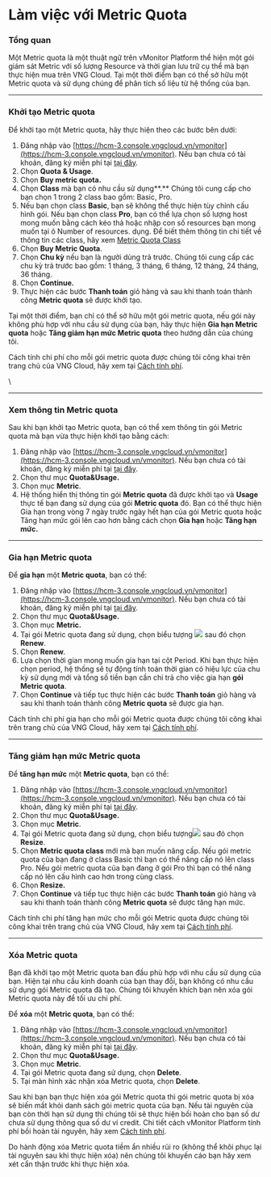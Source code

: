 # Làm việc với Metric Quota

### Tổng quan

Một Metric quota là một thuật ngữ trên vMonitor Platform thể hiện một gói giám sát Metric với số lượng Resource và thời gian lưu trữ cụ thể mà bạn thực hiện mua trên VNG Cloud. Tại một thời điểm bạn có thể sở hữu một Metric quota và sử dụng chúng để phân tích số liệu từ hệ thống của bạn.

***

### Khởi tạo Metric quota

Để khởi tạo một Metric quota, hãy thực hiện theo các bước bên dưới:

1. Đăng nhập vào [https://hcm-3.console.vngcloud.vn/vmonitor](https://hcm-3.console.vngcloud.vn/vmonitor). Nếu bạn chưa có tài khoản, đăng ký miễn phí tại [tại đây](https://register.vngcloud.vn/signup).
2. Chọn **Quota & Usage**.
3. Chọn **Buy metric quota.**
4. Chọn **Class** mà bạn có nhu cầu sử dụng**.** Chúng tôi cung cấp cho bạn chọn 1 trong 2 class bao gồm: Basic, Pro.
5. Nếu bạn chọn class **Basic**, bạn sẽ không thể thực hiện tùy chỉnh cấu hình gói. Nếu bạn chọn class **Pro**, bạn có thể lựa chọn số lượng host mong muốn bằng cách kéo thả hoặc nhập con số resources bạn mong muốn tại ô Number of resources. dụng. Để biết thêm thông tin chi tiết về thông tin các class, hãy xem [Metric Quota Class](../../vmonitor-platform-la-gi/vmonitor-platform-metric-la-gi/metric-quota-class.md)
6. Chọn **Buy Metric Quota**.
7. Chọn **Chu kỳ** nếu bạn là người dùng trả trước. Chúng tôi cung cấp các chu kỳ trả trước bao gồm: 1 tháng, 3 tháng, 6 tháng, 12 tháng, 24 tháng, 36 tháng.
8. Chọn **Continue.**
9. Thực hiện các bước **Thanh toán** giỏ hàng và sau khi thanh toán thành công **Metric quota** sẽ được khởi tạo.

Tại một thời điểm, bạn chỉ có thể sở hữu một gói metric quota, nếu gói này không phù hợp với nhu cầu sử dụng của bạn, hãy thực hiện **Gia hạn Metric quota** hoặc **Tăng giảm hạn mức Metric quota** theo hướng dẫn của chúng tôi.

Cách tính chi phí cho mỗi gói metric quota được chúng tôi công khai trên trang chủ của VNG Cloud, hãy xem tại [Cách tính phí](../../cach-tinh-phi.md).

\


***

### Xem thông tin Metric quota

Sau khi bạn khởi tạo Metric quota, bạn có thể xem thông tin gói Metric quota mà bạn vừa thực hiện khởi tạo bằng cách:&#x20;

1. Đăng nhập vào [https://hcm-3.console.vngcloud.vn/vmonitor](https://hcm-3.console.vngcloud.vn/vmonitor). Nếu bạn chưa có tài khoản, đăng ký miễn phí tại [tại đây](https://register.vngcloud.vn/signup).
2. Chọn thư mục **Quota\&Usage.**
3. Chọn mục **Metric**.
4. Hệ thống hiển thị thông tin gói **Metric quota** đã được khởi tạo và **Usage** thực tế bạn đang sử dụng của gói **Metric quota** đó. Bạn có thể thực hiện Gia hạn trong vòng 7 ngày trước ngày hết hạn của gói Metric quota hoặc Tăng hạn mức gói lên cao hơn bằng cách chọn **Gia hạn** hoặc **Tăng hạn mức.**&#x20;

***

### Gia hạn Metric quota

Để **gia hạn** một **Metric quota**, bạn có thể:&#x20;

1. Đăng nhập vào [https://hcm-3.console.vngcloud.vn/vmonitor](https://hcm-3.console.vngcloud.vn/vmonitor). Nếu bạn chưa có tài khoản, đăng ký miễn phí tại [tại đây](https://register.vngcloud.vn/signup).
2. Chọn thư mục **Quota\&Usage.**
3. Chọn mục **Metric.**
4. Tại gói Metric quota đang sử dụng, chọn biểu tượng ![](http://docs.vngcloud.vn/download/thumbnails/49650622/image2024-2-28\_22-39-59.png?version=1\&modificationDate=1709134800646\&api=v2) sau đó chọn **Renew**.
5. Chọn **Renew**.
6. Lựa chọn thời gian mong muốn gia hạn tại cột Period. Khi bạn thực hiện chọn period, hệ thống sẽ tự động tính toán thời gian có hiệu lực của chu kỳ sử dụng mới và tổng số tiền bạn cần chi trả cho việc gia hạn **gói Metric quota**.
7. Chọn **Continue** và tiếp tục thực hiện các bước **Thanh toán** giỏ hàng và sau khi thanh toán thành công **Metric quota** sẽ được gia hạn.

Cách tính chi phí gia hạn cho mỗi gói Metric quota được chúng tôi công khai trên trang chủ của VNG Cloud, hãy xem tại [Cách tính phí](../../cach-tinh-phi.md).

***

### Tăng giảm hạn mức Metric quota

Để **tăng hạn mức** một **Metric quota**, bạn có thể:&#x20;

1. Đăng nhập vào [https://hcm-3.console.vngcloud.vn/vmonitor](https://hcm-3.console.vngcloud.vn/vmonitor). Nếu bạn chưa có tài khoản, đăng ký miễn phí tại [tại đây](https://register.vngcloud.vn/signup).
2. Chọn thư mục **Quota\&Usage.**
3. Chọn mục **Metric**.
4. Tại gói Metric quota đang sử dụng, chọn biểu tượng![](http://docs.vngcloud.vn/download/thumbnails/49650622/image2024-2-28\_22-39-59.png?version=1\&modificationDate=1709134800646\&api=v2) sau đó chọn **Resize**.
5. Chọn **Metric quota class** mới mà bạn muốn nâng cấp. Nếu gói metric quota của bạn đang ở class Basic thì bạn có thể nâng cấp nó lên class Pro. Nếu gói metric quota của bạn đang ở gói Pro thì bạn có thể nâng cấp nó lên cấu hình cao hơn trong cùng class.&#x20;
6. Chọn **Resize.**
7. Chọn **Continue** và tiếp tục thực hiện các bước **Thanh toán** giỏ hàng và sau khi thanh toán thành công **Metric quota** sẽ được tăng hạn mức.

Cách tính chi phí tăng hạn mức cho mỗi gói Metric quota được chúng tôi công khai trên trang chủ của VNG Cloud, hãy xem tại [Cách tính phí](../../cach-tinh-phi.md).

***

### Xóa Metric quota

Bạn đã khởi tạo một Metric quota ban đầu phù hợp với nhu cầu sử dụng của bạn. Hiện tại nhu cầu kinh doanh của bạn thay đổi, bạn không có nhu cầu sử dụng gói Metric quota đã tạo. Chúng tôi khuyến khích bạn nên xóa gói Metric quota này để tối ưu chi phí.&#x20;

Để **xóa** một **Metric quota**, bạn có thể:&#x20;

1. Đăng nhập vào [https://hcm-3.console.vngcloud.vn/vmonitor](https://hcm-3.console.vngcloud.vn/vmonitor). Nếu bạn chưa có tài khoản, đăng ký miễn phí tại [tại đây](https://register.vngcloud.vn/signup).
2. Chọn thư mục **Quota\&Usage.**
3. Chọn mục **Metric**.
4. Tại gói Metric quota đang sử dụng, chọn **Delete**.
5. Tại màn hình xác nhận xóa Metric quota, chọn **Delete**.

Sau khi bạn bạn thực hiện xóa gói Metric quota thì gói metric quota bị xóa sẽ biến mất khỏi danh sách gói metric quota của bạn. Nếu tài nguyên của bạn còn thời hạn sử dụng thì chúng tôi sẽ thực hiện bồi hoàn cho bạn số dư chưa sử dụng thông qua số dư ví credit. Chi tiết cách vMonitor Platform tính phí bồi hoàn tài nguyên, hãy xem [Cách tính phí](../../cach-tinh-phi.md).&#x20;

Do hành động xóa Metric quota tiềm ẩn nhiều rủi ro (không thể khôi phục lại tài nguyên sau khi thực hiện xóa) nên chúng tôi khuyến cáo bạn hãy xem xét cẩn thận trước khi thực hiện xóa.
